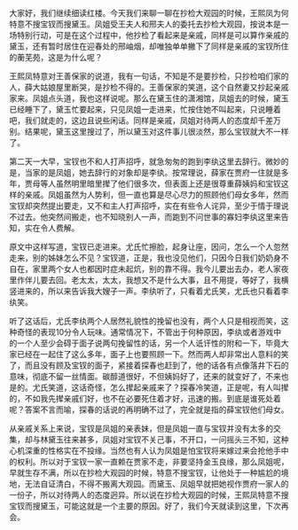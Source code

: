 
大家好，我们继续细读红楼。今天我们来聊一聊在抄检大观园的时候，王熙凤为何特意不搜宝钗而搜黛玉。凤姐受王夫人和邢夫人的委托去抄检大观园，按说本是一场特别行动，可是在这个过程中，他抄检了看起来是亲戚，同样是可以算作亲戚的黛玉，还有暂时居住在迎春处的邢岫烟，却唯独单单撇下了同样是亲戚的宝钗所住的蘅芜苑，这是为什么呢？

王熙凤特意对王善保家的说道，我有一句话，不知是不是要抄检，只抄检咱们家的人，薛大姑娘屋里断哭，是抄检不得的。王善保家的笑道，这个自然妻又抄起亲戚家来。凤姐点头道，我也这样说呢。那么在黛玉住的潇湘馆，凤姐去的时候，黛玉已经睡下了，黛玉忙要起来，只见凤姐一走进来，忙按住她不叫起来，只说睡着吧，我们就走的，这边且说些闲话。同样是亲戚，凤姐对待两人的态度却千差万别。结果呢，黛玉这里搜过了，所以黛玉对这件事儿很淡然，那么宝钗就大不一样了。

第二天一大早，宝钗也不和人打声招呼，就急匆匆的跑到李纨这里去辞行。微妙的是，当家的是凤姐，她去辞行的对象却是李纨。按常理说，薛家在贾府一住就是多年，贾母等人虽然明里暗里撵了他们很多次，但表面上还是很尊重薛姨妈和宝钗这样的亲戚。凤姐虽然为人势利，但一直也算是尽心尽力的照顾他们母女多年，然而宝钗却突然提出要走，又不和主人打声招呼，实在有些令人诧异，至少于情于理说不过去。他突然间搬走，也不知晓别人一声，而跑到不问世事的寡妇李纨这里来告知，实在令人费解。

原文中这样写道，宝钗已走进来。尤氏忙擦脸，起身让座，因问，怎么一个人忽然走来，别的姊妹怎么不见？宝钗道，正是，我也没见他们，只因今日我们奶奶身不自在，家里两个女人也都因时症未起炕，别的靠不得。我今儿要出去办，老人家夜里作伴儿要去回。老太太，太太，我想又不是什么大事，且不用提，等好了，我横竖进来的，所以来告诉我大嫂子一声。李纨听了，只看着尤氏笑，尤氏也只看着李纨笑。

听了这话后，尤氏李纨两个人居然礼貌性的挽留也没有，两个人只是相视而笑，这种奇怪的表现10分令人玩味。通常情况下，不管出于何种原因，李纨或者游戏中的一个人至少会碍于面子说两句挽留性的话，另一个人诋讦性的附和一下，毕竟大家已经在一起住了这么多年，面子上也要照顾一下。然而两人却非常出人意料的笑了，而且没有顾及宝钗的面子，紧接着探春也赶到了，他的话各有点像落井下石的意味，彻底不留一丝情面。碳醇道很好，不但姨妈好了，还来的就变好了，不来也是的。尤氏笑道，这话奇怪，怎么撵起亲戚来了？探春冷笑道，正是呢，有人叫撵的，不如我先撵亲戚们好，也不在必要死住着才好，迅速的搬。到底是谁死处着呢？答案不言而喻，探春的话说的再明确不过了，完全就是指的薛宝钗他们母女。

从亲戚关系上来说，宝钗是凤姐的亲表妹，但是凤姐一直与宝钗并没有太多的交集，却与林黛玉往来甚多，凤姐对宝钗不关己事，不开口，一问摇头三不知，这种心机深重的性格实在不投缘。当然也有人认为凤姐是怕宝钗将来嫁过来会抢他手中的权利。所以对于宝钗一家一直赖在贾家不走，非要坚持金玉良缘，那么凤姐呢，早就生存不满，所以在抄检大观园的时候，特意不搜宝钗，让他处于一种尴尬的境地，无法自证清白，不得不搬离大观园。而黛玉、凤姐早就把她视作贾府一家人的一份子，所以对待两人的态度迥异。所以说在抄检大观园的时候，王熙凤特意不搜宝钗而搜黛玉，可能这就是一个主要的原因。好了，我们今天就读到这里，下次再会。


